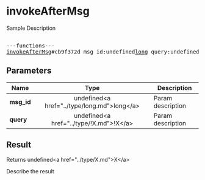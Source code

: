# invokeAfterMsg

Sample Description

<pre>

---functions---
<a href="../method/invokeAfterMsg.md">invokeAfterMsg</a>#cb9f372d msg_id:undefined<a href="../type/long.md">long</a> query:undefined<a href="../type/!X.md">!X</a> = undefined<a href="../type/X.md">X</a>;
</pre>

## Parameters

| Name | Type | Description |
|------|:----:|-------------|
| **msg_id** | undefined&lt;a href=&#34;../type/long.md&#34;&gt;long&lt;/a&gt; | Param description |
| **query** | undefined&lt;a href=&#34;../type/!X.md&#34;&gt;!X&lt;/a&gt; | Param description |

## Result

Returns undefined&lt;a href=&#34;../type/X.md&#34;&gt;X&lt;/a&gt;

Describe the result

